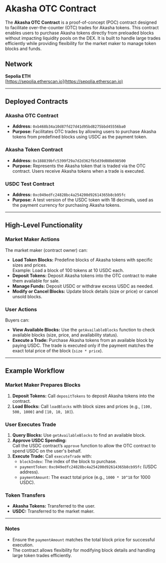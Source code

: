 # Akasha OTC Contract

The **Akasha OTC Contract** is a proof-of-concept (POC) contract designed to facilitate over-the-counter (OTC) trades for Akasha tokens. This contract enables users to purchase Akasha tokens directly from preloaded blocks without impacting liquidity pools on the DEX. It is built to handle large trades efficiently while providing flexibility for the market maker to manage token blocks and funds.

## Network
**Sepolia ETH**  
[https://sepolia.etherscan.io](https://sepolia.etherscan.io)

---

## Deployed Contracts

### Akasha OTC Contract
- **Address:** `0xb468b34a10d87fd27d41d95bd8275bbd45556ba0`
- **Purpose:** Facilitates OTC trades by allowing users to purchase Akasha tokens from predefined blocks using USDC as the payment token.

### Akasha Token Contract
- **Address:** `0x188839bfc5399f29a7d2d362fb5d39d08b698500`
- **Purpose:** Represents the Akasha token that is traded via the OTC contract. Users receive Akasha tokens when a trade is executed.

### USDC Test Contract
- **Address:** `0xc049edfc24828bc4a254200d92614365b8cb95fc`
- **Purpose:** A test version of the USDC token with 18 decimals, used as the payment currency for purchasing Akasha tokens.

---

## High-Level Functionality

### Market Maker Actions
The market maker (contract owner) can:
- **Load Token Blocks:** Predefine blocks of Akasha tokens with specific sizes and prices.  
  Example: Load a block of 100 tokens at 10 USDC each.
- **Deposit Tokens:** Deposit Akasha tokens into the OTC contract to make them available for sale.
- **Manage Funds:** Deposit USDC or withdraw excess USDC as needed.
- **Modify or Cancel Blocks:** Update block details (size or price) or cancel unsold blocks.

### User Actions
Buyers can:
- **View Available Blocks:** Use the `getAvailableBlocks` function to check available blocks (size, price, and availability status).
- **Execute a Trade:** Purchase Akasha tokens from an available block by paying USDC. The trade is executed only if the payment matches the exact total price of the block (`size * price`).

---

## Example Workflow

### Market Maker Prepares Blocks
1. **Deposit Tokens:** Call `depositTokens` to deposit Akasha tokens into the contract.
2. **Load Blocks:** Call `loadBlocks` with block sizes and prices (e.g., `[100, 500, 1000]` and `[10, 10, 10]`).

### User Executes Trade
1. **Query Blocks:** Use `getAvailableBlocks` to find an available block.
2. **Approve USDC Spending:**  
   Call the USDC contract’s `approve` function to allow the OTC contract to spend USDC on the user's behalf.
3. **Execute Trade:** Call `executeTrade` with:
   - `blockIndex`: The index of the block to purchase.
   - `paymentToken`: `0xc049edfc24828bc4a254200d92614365b8cb95fc` (USDC address).
   - `paymentAmount`: The exact total price (e.g., `1000 * 10^18` for 1000 USDC).

### Token Transfers
- **Akasha Tokens:** Transferred to the user.
- **USDC:** Transferred to the market maker.

--- 

### Notes
- Ensure the `paymentAmount` matches the total block price for successful execution.
- The contract allows flexibility for modifying block details and handling large token trades efficiently.
